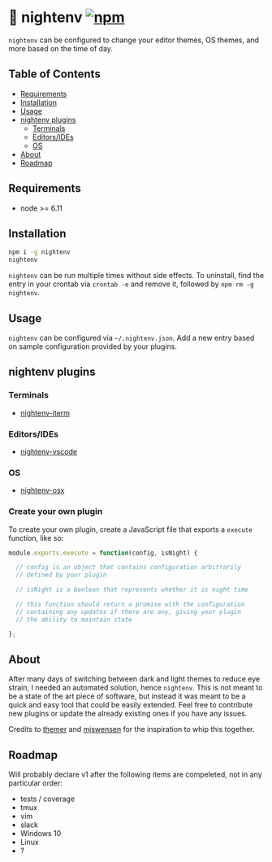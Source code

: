 # 🌙 nightenv [![npm](https://img.shields.io/npm/dt/nightenv.svg)](https://github.com/tomselvi/nightenv#installation)

`nightenv` can be configured to change your editor themes, OS themes, and more based on the time of day.

## Table of Contents

* [Requirements](#requirements)
* [Installation](#installation)
* [Usage](#usage)
* [nightenv plugins](#nightenv-plugins)
  * [Terminals](#terminals)
  * [Editors/IDEs](#editorsides)
  * [OS](#os)
* [About](#about)
* [Roadmap](#roadmap)

## Requirements

* node >= 6.11

## Installation

```sh
npm i -g nightenv
nightenv
```

`nightenv` can be run multiple times without side effects.  To uninstall, find the entry in your crontab via `crontab -e` and remove it, followed by `npm rm -g nightenv`.

## Usage

`nightenv` can be configured via `~/.nightenv.json`.  Add a new entry based on sample configuration provided by your plugins.

## nightenv plugins

### Terminals

* [nightenv-iterm](https://github.com/tomselvi/nightenv-iterm)

### Editors/IDEs

* [nightenv-vscode](https://github.com/tomselvi/nightenv-vscode)

### OS

* [nightenv-osx](https://github.com/tomselvi/nightenv-osx)

### Create your own plugin

To create your own plugin, create a JavaScript file that exports a `execute` function, like so:

```js
module.exports.execute = function(config, isNight) {

  // config is an object that contains configuration arbitrarily
  // defined by your plugin

  // isNight is a boolean that represents whether it is night time

  // this function should return a promise with the configuration
  // containing any updates if there are any, giving your plugin
  // the ability to maintain state

};
```

## About

After many days of switching between dark and light themes to reduce eye strain, I needed an automated solution, hence `nightenv`.  This is not meant to be a state of the art piece of software, but instead it was meant to be a quick and easy tool that could be easily extended.  Feel free to contribute new plugins or update the already existing ones if you have any issues.

Credits to [themer](https://github.com/mjswensen/themer) and [mjswensen](https://github.com/mjswensen) for the inspiration to whip this together.

## Roadmap

Will probably declare v1 after the following items are compeleted, not in any particular order:

* tests / coverage
* tmux
* vim
* slack
* Windows 10
* Linux
* ?
